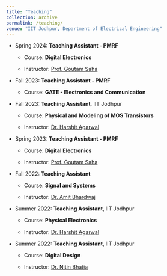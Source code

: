 ```yaml
---
title: "Teaching"
collection: archive
permalink: /teaching/
venue: "IIT Jodhpur, Department of Electrical Engineering"
---
```

* Spring 2024: **Teaching Assistant - PMRF**
 
  * Course: **Digital Electronics**

  * Instructor: [Prof. Goutam Saha](https://www.iitkgp.ac.in/department/EC/faculty/ec-gsaha)
 
* Fall 2023: **Teaching Assistant - PMRF**
 
  * Course: **GATE - Electronics and Communication**

* Fall 2023: **Teaching Assistant**, IIT Jodhpur
 
  * Course: **Physical and Modeling of MOS Transistors**

  * Instructor: [Dr. Harshit Agarwal](https://agarwalharshitblog.wordpress.com/)

* Spring 2023: **Teaching Assistant - PMRF**
 
  * Course: **Digital Electronics**

  * Instructor: [Prof. Goutam Saha](https://www.iitkgp.ac.in/department/EC/faculty/ec-gsaha)

* Fall 2022: **Teaching Assistant**
 
  * Course: **Signal and Systems**

  * Instructor: [Dr. Amit Bhardwaj](http://home.iitj.ac.in/~amitb/index.html)

* Summer 2022: **Teaching Assistant**, IIT Jodhpur
 
  * Course: **Physical Electronics**

  * Instructor: [Dr. Harshit Agarwal](https://agarwalharshitblog.wordpress.com/)
  
* Summer 2022: **Teaching Assistant**, IIT Jodhpur
 
  * Course: **Digital Design**

  * Instructor: [Dr. Nitin Bhatia](http://home.iitj.ac.in/~nitin/)
